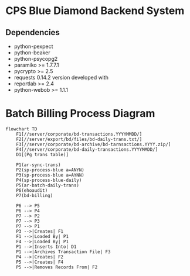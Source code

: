 # CPS Blue Diamond Backend System

## Dependencies

- python-pexpect
- python-beaker
- python-psycopg2
- paramiko >= 1.7.7.1
- pycrypto >= 2.5
- requests                            0.14.2 version developed with
- reportlab >= 2.4
- python-webob >= 1.1.1

# Batch Billing Process Diagram

```mermaid
flowchart TD
    F1[//server/corporate/bd-transactions.YYYYMMDD/]
    F2[//server/export/bd/files/bd-daily-trans.txt/]
    F3[//server/corporate/bd-archive/bd-tarnsactions.YYYY.zip/]
    F4[//server/corporate/bd-daily-transactions.YYYYMMDD/]
    D1[(Pg trans table)]

    P1(ar-sync-trans)
    P2(sp-process-blue a=ANYN)
    P3(sp-process-blue a=AYNN)
    P4(sp-process-blue-daily)
    P5(ar-batch-daily-trans)
    P6(ehoaudit)
    P7(bd-billing)

    P6 --> P5
    P6 --> P4
    P7 --> P2
    P7 --> P3
    P7 --> P1
    P3 -->|Creates| F1
    F1 -->|Loaded By| P1
    F4 -->|Loaded By| P1
    P1 -->|Inserts Into| D1
    P1 -->|Archives Transaction File| F3
    P4 -->|Creates| F2
    P5 -->|Creates| F4
    P5 -->|Removes Records From| F2
```

